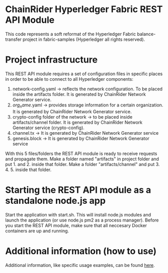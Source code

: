 # ChainRider Hyperledger Fabric REST API Module

This code represents a soft reformat of the Hyperledger Fabric balance-transfer project in fabric-samples (Hyperledger all rights reserved). 

# Project infrastructure

This REST API module requires a set of configuration files in specific places in order to be able to connect to all Hyperledger components:

1. network-config.yaml -> reflects the network configuration. To be placed inside the artifacts folder. It is generated by ChainRider Network Generator service.
2. $org_name$.yaml -> provides storage information for a certain organization. It is generated by ChainRider Network Generator service.
3. crypto-config folder of the network -> to be placed inside artifacts/channel folder. It is generated by ChainRider Network Generator service (crypto-config).
4. channel.tx -> It is generated by ChainRider Network Generator service
5. genesis.block -> It is generated by ChainRider Network Generator service

With this 5 files/folders the REST API module is ready to receive requests and propagate them. Make a folder named  "artifacts" in project folder and put 1. and 2. inside that folder. Make a folder "artifacts/channel" and put 3. 4. 5. inside that folder. 

# Starting the REST API module as a standalone node.js app

Start the application with start.sh. This will install node.js modules and launch the application (or use node.js pm2 as a process manager). Before you start the REST API module, make sure that all neccesary Docker containers are up and running. 

# Additional information (how to use)

Additional information, like specific usage examples, can be found [here](https://github.com/hyperledger/fabric-samples/tree/release-1.4/balance-transfer).
